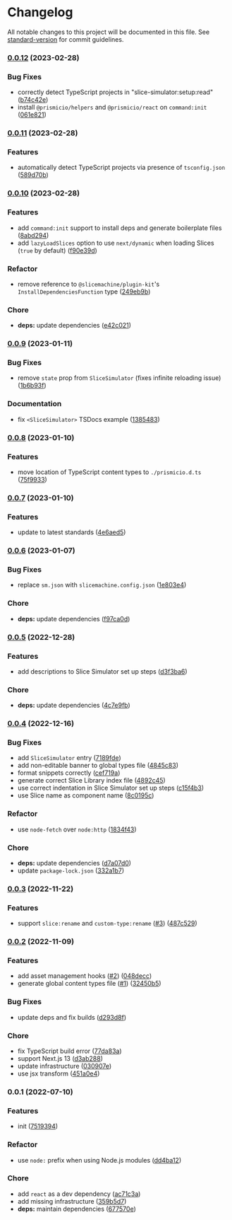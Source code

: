# Changelog

All notable changes to this project will be documented in this file. See [standard-version](https://github.com/conventional-changelog/standard-version) for commit guidelines.

### [0.0.12](https://github.com/prismicio/slicemachine-adapter-next/compare/v0.0.11...v0.0.12) (2023-02-28)


### Bug Fixes

* correctly detect TypeScript projects in "slice-simulator:setup:read" ([b74c42e](https://github.com/prismicio/slicemachine-adapter-next/commit/b74c42eb9c382370872794b125bf0518ca87e528))
* install `@prismicio/helpers` and `@prismicio/react` on `command:init` ([061e821](https://github.com/prismicio/slicemachine-adapter-next/commit/061e82148bb7677c8c0b4a4184f52f85fbb1a501))

### [0.0.11](https://github.com/prismicio/slicemachine-adapter-next/compare/v0.0.10...v0.0.11) (2023-02-28)


### Features

* automatically detect TypeScript projects via presence of `tsconfig.json` ([589d70b](https://github.com/prismicio/slicemachine-adapter-next/commit/589d70bf2448e3385ad0b4f161cb185454d2ab80))

### [0.0.10](https://github.com/prismicio/slicemachine-adapter-next/compare/v0.0.9...v0.0.10) (2023-02-28)


### Features

* add `command:init` support to install deps and generate boilerplate files ([8abd294](https://github.com/prismicio/slicemachine-adapter-next/commit/8abd2948cfc61e7dd7fd44a7d252f0e87307994e))
* add `lazyLoadSlices` option to use `next/dynamic` when loading Slices (`true` by default) ([f90e39d](https://github.com/prismicio/slicemachine-adapter-next/commit/f90e39d4e5c66b22669af72fdc8d823cf687bf46))


### Refactor

* remove reference to `@slicemachine/plugin-kit`'s `InstallDependenciesFunction` type ([249eb9b](https://github.com/prismicio/slicemachine-adapter-next/commit/249eb9b4fd9e0bfe885feffba31f632b7fb8668d))


### Chore

* **deps:** update dependencies ([e42c021](https://github.com/prismicio/slicemachine-adapter-next/commit/e42c0216442b5211b90cd301768d8e8fd990c0ae))

### [0.0.9](https://github.com/prismicio/slicemachine-adapter-next/compare/v0.0.8...v0.0.9) (2023-01-11)


### Bug Fixes

* remove `state` prop from `SliceSimulator` (fixes infinite reloading issue) ([1b6b93f](https://github.com/prismicio/slicemachine-adapter-next/commit/1b6b93f8802fa45faa958f1ee9271ebcfa314819))


### Documentation

* fix `<SliceSimulator>` TSDocs example ([1385483](https://github.com/prismicio/slicemachine-adapter-next/commit/138548307bcf8f4d879e06b8523ddd40df9b4d66))

### [0.0.8](https://github.com/prismicio/slicemachine-adapter-next/compare/v0.0.7...v0.0.8) (2023-01-10)


### Features

* move location of TypeScript content types to `./prismicio.d.ts` ([75f9933](https://github.com/prismicio/slicemachine-adapter-next/commit/75f9933f9378da5f5923854a572af1400555b788))

### [0.0.7](https://github.com/prismicio/slicemachine-adapter-next/compare/v0.0.6...v0.0.7) (2023-01-10)


### Features

* update to latest standards ([4e6aed5](https://github.com/prismicio/slicemachine-adapter-next/commit/4e6aed51f655b7c636d711417079fa590efcc5d7))

### [0.0.6](https://github.com/prismicio/slicemachine-adapter-next/compare/v0.0.5...v0.0.6) (2023-01-07)


### Bug Fixes

* replace `sm.json` with `slicemachine.config.json` ([1e803e4](https://github.com/prismicio/slicemachine-adapter-next/commit/1e803e40a42d19a21d24cdf0d16e254665c06854))


### Chore

* **deps:** update dependencies ([f97ca0d](https://github.com/prismicio/slicemachine-adapter-next/commit/f97ca0dd5f9d22ddf7c1f2d8ebdf217f7f870814))

### [0.0.5](https://github.com/prismicio/slicemachine-adapter-next/compare/v0.0.4...v0.0.5) (2022-12-28)


### Features

* add descriptions to Slice Simulator set up steps ([d3f3ba6](https://github.com/prismicio/slicemachine-adapter-next/commit/d3f3ba600d2a064c10ffda4b40bbfd2417e7c233))


### Chore

* **deps:** update dependencies ([4c7e9fb](https://github.com/prismicio/slicemachine-adapter-next/commit/4c7e9fb235b80eabc08aa326523ec15067b4fc3a))

### [0.0.4](https://github.com/prismicio/slicemachine-adapter-next/compare/v0.0.3...v0.0.4) (2022-12-16)


### Bug Fixes

* add `SliceSimulator` entry ([7189fde](https://github.com/prismicio/slicemachine-adapter-next/commit/7189fde2eee418714227abd46c2c2527c1db1f64))
* add non-editable banner to global types file ([4845c83](https://github.com/prismicio/slicemachine-adapter-next/commit/4845c83f0a801106727b3181b11af1b5ab5507fb))
* format snippets correctly ([cef719a](https://github.com/prismicio/slicemachine-adapter-next/commit/cef719a63d679e4b4a3f54acc861cea3eaf6328b))
* generate correct Slice Library index file ([4892c45](https://github.com/prismicio/slicemachine-adapter-next/commit/4892c45c15125b6f43d065b9391f19db064e6efb))
* use correct indentation in Slice Simulator set up steps ([c15f4b3](https://github.com/prismicio/slicemachine-adapter-next/commit/c15f4b314cd237da3b74dd0eb774ee970405f9fe))
* use Slice name as component name ([8c0195c](https://github.com/prismicio/slicemachine-adapter-next/commit/8c0195c684d7c9c4c2f3ea6958666fbf598229db))


### Refactor

* use `node-fetch` over `node:http` ([1834f43](https://github.com/prismicio/slicemachine-adapter-next/commit/1834f43a8c7f83abe5371c70861fb68837d1b580))


### Chore

* **deps:** update dependencies ([d7a07d0](https://github.com/prismicio/slicemachine-adapter-next/commit/d7a07d027ffa6e4ee338d0a5a0949eee28562b87))
* update `package-lock.json` ([332a1b7](https://github.com/prismicio/slicemachine-adapter-next/commit/332a1b732e95474bfea60fb3721a47628369d3e0))

### [0.0.3](https://github.com/prismicio/slicemachine-adapter-next/compare/v0.0.2...v0.0.3) (2022-11-22)


### Features

* support `slice:rename` and `custom-type:rename` ([#3](https://github.com/prismicio/slicemachine-adapter-next/issues/3)) ([487c529](https://github.com/prismicio/slicemachine-adapter-next/commit/487c529bce48cfb08ac6a6513592d54b95b3a388))

### [0.0.2](https://github.com/prismicio/slicemachine-adapter-next/compare/v0.0.1...v0.0.2) (2022-11-09)


### Features

* add asset management hooks ([#2](https://github.com/prismicio/slicemachine-adapter-next/issues/2)) ([048decc](https://github.com/prismicio/slicemachine-adapter-next/commit/048decc6b52f06e256ff9c9e06f539ee92ed6023))
* generate global content types file ([#1](https://github.com/prismicio/slicemachine-adapter-next/issues/1)) ([32450b5](https://github.com/prismicio/slicemachine-adapter-next/commit/32450b5eeb8ee0a32d98c4dbc90c3181ecd44c0e))


### Bug Fixes

* update deps and fix builds ([d293d8f](https://github.com/prismicio/slicemachine-adapter-next/commit/d293d8f374a0fc4f084208ce8cf5350678264a1b))


### Chore

* fix TypeScript build error ([77da83a](https://github.com/prismicio/slicemachine-adapter-next/commit/77da83a754815b344f2a8025ce270623121cc7f7))
* support Next.js 13 ([d3ab288](https://github.com/prismicio/slicemachine-adapter-next/commit/d3ab288eb93050a908418f671fc2b4031f1c119b))
* update infrastructure ([030907e](https://github.com/prismicio/slicemachine-adapter-next/commit/030907e3017f3af7a57e58ae69fb94f9fa7fd5fb))
* use jsx transform ([451a0e4](https://github.com/prismicio/slicemachine-adapter-next/commit/451a0e439690c30a6821f7a808d181f6fae0fb3f))

### 0.0.1 (2022-07-10)


### Features

* init ([7519394](https://github.com/prismicio/slicemachine-adapter-next/commit/7519394b6686555faedccd9912db1adf19e03f1e))


### Refactor

* use `node:` prefix when using Node.js modules ([dd4ba12](https://github.com/prismicio/slicemachine-adapter-next/commit/dd4ba121ec5f7e50e3f886e525893d25adb8fd7b))


### Chore

* add `react` as a dev dependency ([ac71c3a](https://github.com/prismicio/slicemachine-adapter-next/commit/ac71c3a6ed87229ec2a72e5d89859be64c277364))
* add missing infrastructure ([359b5d7](https://github.com/prismicio/slicemachine-adapter-next/commit/359b5d72d829af9111b73b7bbe94cdf3ab197673))
* **deps:** maintain dependencies ([677570e](https://github.com/prismicio/slicemachine-adapter-next/commit/677570e2804cd93879eb3d48b332c6872e110cb9))

